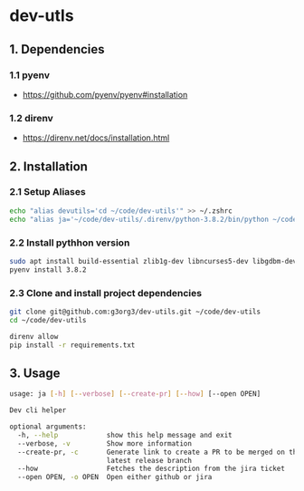 # dev-utls

## 1. Dependencies

### 1.1 pyenv

- https://github.com/pyenv/pyenv#installation

### 1.2 direnv

- https://direnv.net/docs/installation.html

## 2. Installation

### 2.1 Setup Aliases

```sh
echo "alias devutils='cd ~/code/dev-utils'" >> ~/.zshrc
echo "alias ja='~/code/dev-utils/.direnv/python-3.8.2/bin/python ~/code/dev-utils/bin/ja'" >> ~/.zshrc
```

### 2.2 Install pythhon version

```sh
sudo apt install build-essential zlib1g-dev libncurses5-dev libgdbm-dev libnss3-dev libssl-dev libreadline-dev libffi-dev wget
pyenv install 3.8.2
```

### 2.3 Clone and install project dependencies

```sh
git clone git@github.com:g3org3/dev-utils.git ~/code/dev-utils
cd ~/code/dev-utils

direnv allow
pip install -r requirements.txt
```

## 3. Usage

```sh
usage: ja [-h] [--verbose] [--create-pr] [--how] [--open OPEN]

Dev cli helper

optional arguments:
  -h, --help            show this help message and exit
  --verbose, -v         Show more information
  --create-pr, -c       Generate link to create a PR to be merged on the
                        latest release branch
  --how                 Fetches the description from the jira ticket
  --open OPEN, -o OPEN  Open either github or jira
```
